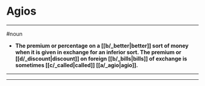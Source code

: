 # Agios
---
#noun
- **The premium or percentage on a [[b/_better|better]] sort of money when it is given in exchange for an inferior sort. The premium or [[d/_discount|discount]] on foreign [[b/_bills|bills]] of exchange is sometimes [[c/_called|called]] [[a/_agio|agio]].**
---
---
